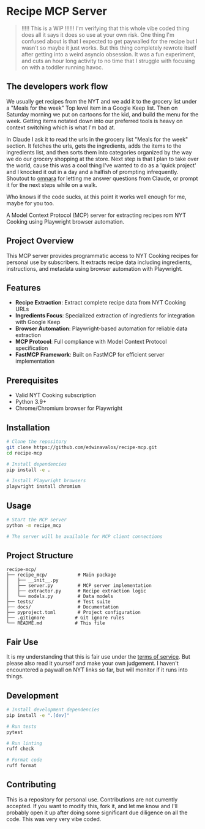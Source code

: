 # Recipe MCP Server

> !!!!! This is a WIP !!!!!! I'm verifying that this whole vibe coded thing does all it says it does so use at your own risk. One thing I'm confused about is that I expected to get paywalled for the recipe but I wasn't so maybe it just works. But this thing completely rewrote itself after getting into a weird asyncio obsession. It was a fun experiment, and cuts an hour long activity to no time that I struggle with focusing on with a toddler running havoc.

## The developers work flow

We usually get recipes from the NYT and we add it to the grocery list under a "Meals for the week" Top level item in a Google Keep list. Then on Saturday morning we put on cartoons for the kid, and build the menu for the week. Getting items notated down into our preferred tools is heavy on context switching which is what I'm bad at.

In Claude I ask it to read the urls in the grocery list "Meals for the week" section. It fetches the urls, gets the ingredients, adds the items to the ingredients list, and then sorts them into categories organized by the way we do our grocery shopping at the store. Next step is that I plan to take over the world, cause this was a cool thing I've wanted to do as a 'quick project' and I knocked it out in a day and a halfish of prompting infrequently. Shoutout to [omnara](https://github.com/omnara-ai/omnara) for letting me answer questions from Claude, or prompt it for the next steps while on a walk.

Who knows if the code sucks, at this point it works well enough for me, maybe for you too.

A Model Context Protocol (MCP) server for extracting recipes rom NYT Cooking using Playwright browser automation.

## Project Overview

This MCP server provides programmatic access to NYT Cooking recipes for personal use by subscribers. It extracts recipe data including ingredients, instructions, and metadata using browser automation with Playwright.

## Features

- **Recipe Extraction**: Extract complete recipe data from NYT Cooking URLs
- **Ingredients Focus**: Specialized extraction of ingredients for integration with Google Keep
- **Browser Automation**: Playwright-based automation for reliable data extraction
- **MCP Protocol**: Full compliance with Model Context Protocol specification
- **FastMCP Framework**: Built on FastMCP for efficient server implementation

## Prerequisites

- Valid NYT Cooking subscription
- Python 3.9+
- Chrome/Chromium browser for Playwright

## Installation

```bash
# Clone the repository
git clone https://github.com/edwinavalos/recipe-mcp.git
cd recipe-mcp

# Install dependencies
pip install -e .

# Install Playwright browsers
playwright install chromium
```

## Usage

```bash
# Start the MCP server
python -m recipe_mcp

# The server will be available for MCP client connections
```

## Project Structure

```
recipe-mcp/
├── recipe_mcp/           # Main package
│   ├── __init__.py
│   ├── server.py         # MCP server implementation
│   ├── extractor.py      # Recipe extraction logic
│   └── models.py         # Data models
├── tests/                # Test suite
├── docs/                 # Documentation
├── pyproject.toml        # Project configuration
├── .gitignore           # Git ignore rules
└── README.md            # This file
```

## Fair Use

It is my understanding that this is fair use under the [terms of service](https://help.nytimes.com/115014893428-Terms-of-Service). But please also read it yourself and make your own judgement. I haven't encountered a paywall on NYT links so far, but will monitor if it runs into things.


## Development

```bash
# Install development dependencies
pip install -e ".[dev]"

# Run tests
pytest

# Run linting
ruff check

# Format code
ruff format
```

## Contributing

This is a repository for personal use. Contributions are not currently accepted. If you want to modify this, fork it, and let me know and I'll probably open it up after doing some significant due diligence on all the code. This was very very vibe coded.
